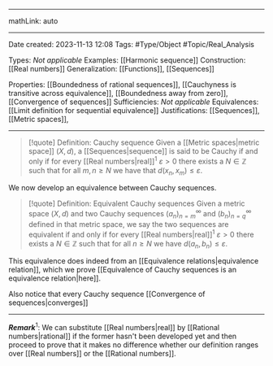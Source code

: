 
---

mathLink: auto

---
Date created: 2023-11-13 12:08
Tags: #Type/Object #Topic/Real_Analysis 

Types: _Not applicable_
Examples: [[Harmonic sequence]]
Construction: [[Real numbers]]
Generalization: [[Functions]], [[Sequences]]

Properties: [[Boundedness of rational sequences]], [[Cauchyness is transitive across equivalence]], [[Boundedness away from zero]], [[Convergence of sequences]]
Sufficiencies: _Not applicable_
Equivalences: [[Limit definition for sequential equivalence]]
Justifications: [[Sequences]], [[Metric spaces]], 

---  

> [!quote] Definition: Cauchy sequence
> Given a [[Metric spaces|metric space]] $(X,d)$, a [[Sequences|sequence]] is said to be Cauchy if and only if for every [[Real numbers|real]]$^1$ $\varepsilon>0$ there exists a $N\in \mathbb Z$ such that for all $m,n\geq N$ we have that $d(x_n,x_m)\leq\varepsilon$.

We now develop an equivalence between Cauchy sequences.

> [!quote] Definition: Equivalent Cauchy sequences
> Given a metric space $(X,d)$ and two Cauchy sequences $(a_n)^\infty_{n=m}$ and $(b_n)^\infty_{n=q}$ defined in that metric space, we say the two sequences are equivalent if and only if for every  [[Real numbers|real]]$^1$ $\varepsilon>0$ there exists a $N\in \mathbb Z$ such that for all $n\geq N$ we have $d(a_n,b_n)\leq\varepsilon$.

This equivalence does indeed from an [[Equivalence relations|equivalence relation]], which we prove [[Equivalence of Cauchy sequences is an equivalence relation|here]].

Also notice that every Cauchy sequence [[Convergence of sequences|converges]]

---

**_Remark_**$^1$: We can substitute [[Real numbers|real]] by [[Rational numbers|rational]] if the former hasn't been developed yet and then proceed to prove that it makes no difference whether our definition ranges over [[Real numbers]] or the [[Rational numbers]]. 
